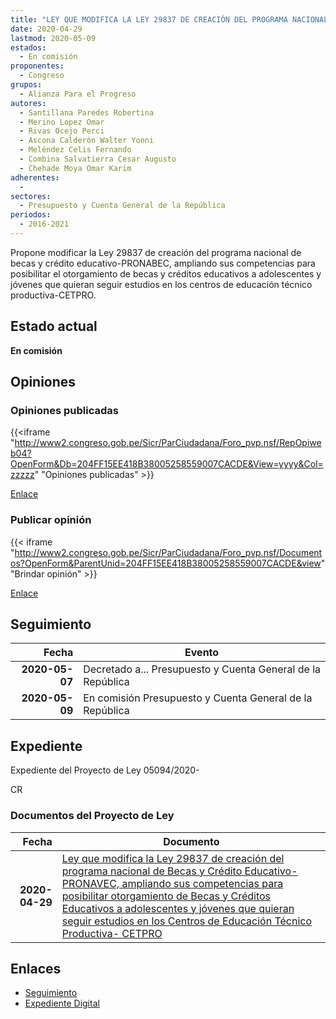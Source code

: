 ```yaml
---
title: "LEY QUE MODIFICA LA LEY 29837 DE CREACIÓN DEL PROGRAMA NACIONAL DE BECAS Y CRÉDITO EDUCATIVO -PRONABEC, AMPLIANDO SU COMPETENCIAS, PARA POSIBILITAR EL OTORGAMIENTO DE BECAS Y CRÉDITOS EDUCATIVOS A ADOLESCENTES Y JÓVENES QUE QUIERAN SEGUIR ESTUDIOS EN LOS CENTROS DE EDUCACIÓN TÉCNICO PRODUCTIVA-CETPRO"
date: 2020-04-29
lastmod: 2020-05-09
estados: 
  - En comisión
proponentes: 
  - Congreso
grupos: 
  - Alianza Para el Progreso
autores: 
  - Santillana Paredes Robertina
  - Merino Lopez Omar
  - Rivas Ocejo Perci
  - Ascona Calderón Walter Yonni
  - Meléndez Celis Fernando
  - Combina Salvatierra Cesar Augusto
  - Chehade Moya Omar Karim
adherentes: 
  - 
sectores: 
  - Presupuesto y Cuenta General de la República
periodos: 
  - 2016-2021
---
```


Propone modificar la Ley 29837 de creación del programa nacional de becas y crédito educativo-PRONABEC, ampliando sus competencias para posibilitar el otorgamiento de becas y créditos educativos a adolescentes y jóvenes que quieran seguir estudios en los centros de educación técnico productiva-CETPRO.


## Estado actual

**En comisión**

## Opiniones

### Opiniones publicadas

{{<iframe "http://www2.congreso.gob.pe/Sicr/ParCiudadana/Foro_pvp.nsf/RepOpiweb04?OpenForm&Db=204FF15EE418B38005258559007CACDE&View=yyyy&Col=zzzzz" "Opiniones publicadas" >}}

[Enlace](http://www2.congreso.gob.pe/Sicr/ParCiudadana/Foro_pvp.nsf/RepOpiweb04?OpenForm&Db=204FF15EE418B38005258559007CACDE&View=yyyy&Col=zzzzz)
### Publicar opinión

{{< iframe "http://www2.congreso.gob.pe/Sicr/ParCiudadana/Foro_pvp.nsf/Documentos?OpenForm&ParentUnid=204FF15EE418B38005258559007CACDE&view" "Brindar opinión" >}}

[Enlace](http://www2.congreso.gob.pe/Sicr/ParCiudadana/Foro_pvp.nsf/Documentos?OpenForm&ParentUnid=204FF15EE418B38005258559007CACDE&view)

## Seguimiento

| Fecha | Evento |
|------:|--------|
| **2020-05-07** | Decretado a... Presupuesto y Cuenta General de la República|
| **2020-05-09** | En comisión Presupuesto y Cuenta General de la República|


## Expediente

Expediente del Proyecto de Ley 05094/2020-

CR


### Documentos del Proyecto de Ley

| Fecha | Documento |
|------:|--------|
| **2020-04-29** | [Ley que modifica la Ley 29837 de creación del programa nacional de Becas y Crédito Educativo- PRONAVEC, ampliando sus competencias para posibilitar otorgamiento de Becas y Créditos Educativos a adolescentes y jóvenes que quieran seguir estudios en los Centros de Educación Técnico Productiva- CETPRO](http://www.leyes.congreso.gob.pe/Documentos/2016_2021/Proyectos_de_Ley_y_de_Resoluciones_Legislativas/PL05094_20200429.pdf) |

## Enlaces 

- [Seguimiento](http://www2.congreso.gob.pe/Sicr/TraDocEstProc/CLProLey2016.nsf/f7fff46988ca05b1052578e100829cc7/c5b25d44e125962f05258559006c73b9?OpenDocument)
- [Expediente Digital](http://www2.congreso.gob.pe/Sicr/TraDocEstProc/CLProLey2016.nsf/f7fff46988ca05b1052578e100829cc7/c5b25d44e125962f05258559006c73b9?OpenDocument&Click=05257FB7005EB655.eb71d0cf91d8294e05256cdf006b5706/$Body/0.1C6C)
